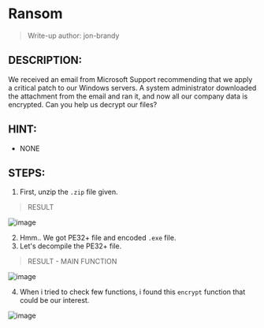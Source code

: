 # Ransom
> Write-up author: jon-brandy
## DESCRIPTION:
We received an email from Microsoft Support recommending that we apply a critical patch to our Windows servers. 
A system administrator downloaded the attachment from the email and ran it, and now all our company data is encrypted. Can you help us decrypt our files?
## HINT:
- NONE
## STEPS:
1. First, unzip the `.zip` file given.

> RESULT

![image](https://user-images.githubusercontent.com/70703371/211203385-3c367240-5e4c-47b8-b454-c2cee37e3c49.png)


2. Hmm.. We got PE32+ file and encoded `.exe` file.
3. Let's decompile the PE32+ file.

> RESULT - MAIN FUNCTION


![image](https://user-images.githubusercontent.com/70703371/211203782-99e84329-a7a0-4822-8db2-44c150a10fea.png)


4. When i tried to check few functions, i found this `encrypt` function that could be our interest.


![image](https://user-images.githubusercontent.com/70703371/211205977-b2d4e2ea-c6d7-40ec-9da2-af2d124bd7bc.png)




